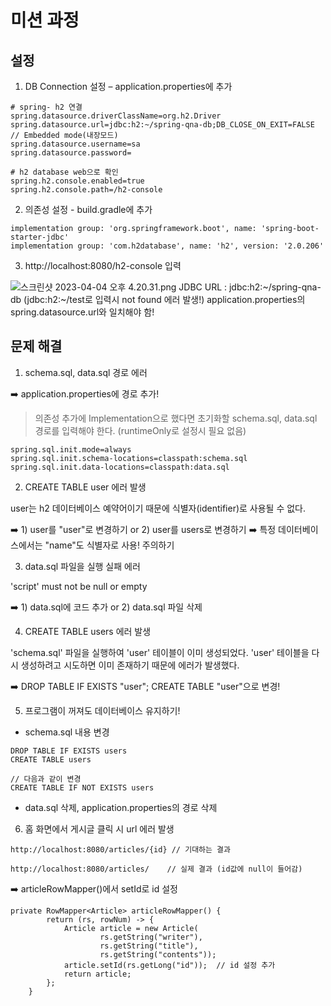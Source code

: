 # 미션 과정

## 설정

1. DB Connection 설정 – application.properties에 추가
```
# spring- h2 연결
spring.datasource.driverClassName=org.h2.Driver
spring.datasource.url=jdbc:h2:~/spring-qna-db;DB_CLOSE_ON_EXIT=FALSE // Embedded mode(내장모드)
spring.datasource.username=sa
spring.datasource.password=

# h2 database web으로 확인
spring.h2.console.enabled=true
spring.h2.console.path=/h2-console
```

2. 의존성 설정 - build.gradle에 추가

```
implementation group: 'org.springframework.boot', name: 'spring-boot-starter-jdbc'
implementation group: 'com.h2database', name: 'h2', version: '2.0.206'
```
3. http://localhost:8080/h2-console 입력

![스크린샷 2023-04-04 오후 4.20.31.png](..%2FDesktop%2F%EC%8A%A4%ED%81%AC%EB%A6%B0%EC%83%B7%202023-04-04%20%EC%98%A4%ED%9B%84%204.20.31.png)
JDBC URL : jdbc:h2:~/spring-qna-db (jdbc:h2:~/test로 입력시 not found 에러 발생!)
application.properties의 spring.datasource.url와 일치해야 함!

## 문제 해결
1. schema.sql, data.sql 경로 에러

➡️ application.properties에 경로 추가!
> 의존성 추가에 Implementation으로 했다면 초기화할 schema.sql, data.sql 경로를 입력해야 한다. (runtimeOnly로 설정시 필요 없음)
```
spring.sql.init.mode=always
spring.sql.init.schema-locations=classpath:schema.sql
spring.sql.init.data-locations=classpath:data.sql
```

2. CREATE TABLE user 에러 발생

user는 h2 데이터베이스 예약어이기 때문에 식별자(identifier)로 사용될 수 없다.

 ➡️ 1) user를 "user"로 변경하기 or 2) user를 users로 변경하기
 ➡️ 특정 데이터베이스에서는 "name"도 식별자로 사용! 주의하기
 
3. data.sql 파일을 실행 실패 에러

'script' must not be null or empty

➡️ 1) data.sql에 코드 추가 or 2) data.sql 파일 삭제

4. CREATE TABLE users 에러 발생

'schema.sql' 파일을 실행하여 'user' 테이블이 이미 생성되었다. 'user' 테이블을 다시 생성하려고 시도하면 이미 존재하기 때문에 에러가 발생했다.

➡️ DROP TABLE IF EXISTS "user"; CREATE TABLE "user"으로 변경!

5. 프로그램이 꺼져도 데이터베이스 유지하기!

 * schema.sql 내용 변경
 ```
 DROP TABLE IF EXISTS users
 CREATE TABLE users
 
 // 다음과 같이 변경
 CREATE TABLE IF NOT EXISTS users
 ```
 * data.sql 삭제, application.properties의 경로 삭제 

6. 홈 화면에서 게시글 클릭 시 url 에러 발생

```
http://localhost:8080/articles/{id} // 기대하는 결과

http://localhost:8080/articles/    // 실제 결과 (id값에 null이 들어감)
```

➡️ articleRowMapper()에서 setId로 id 설정
```
private RowMapper<Article> articleRowMapper() {
        return (rs, rowNum) -> {
            Article article = new Article(
                    rs.getString("writer"),
                    rs.getString("title"),
                    rs.getString("contents"));
            article.setId(rs.getLong("id"));  // id 설정 추가
            return article;
        };
    }
```